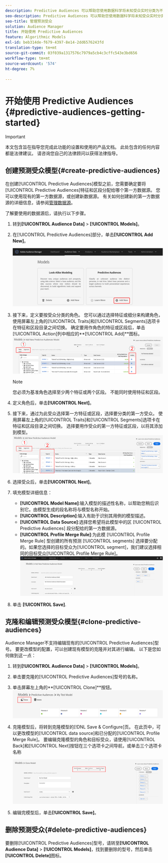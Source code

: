 ```yaml
---
description: Predictive Audiences 可以帮助您使用数据科学将未知受众实时分类为不同的角色。
seo-description: Predictive Audiences 可以帮助您使用数据科学将未知受众实时分类为不同的角色。
seo-title: 管理预测受众
solution: Audience Manager
title: 开始使用 Predictive Audiences
feature: Algorithmic Models
exl-id: beb314de-f679-4397-8e14-2dd6576243fd
translation-type: tm+mt
source-git-commit: 03f039a1317576c7979a5cb4c3cffc543e3bd656
workflow-type: tm+mt
source-wordcount: '574'
ht-degree: 7%

---
```


# 开始使用 Predictive Audiences {#predictive-audiences-getting-started}

>[!IMPORTANT]
>本文包含旨在指导您完成此功能的设置和使用的产品文档。 此处包含的任何内容都是法律建议。 请咨询您自己的法律顾问以获得法律指导。

## 创建预测受众模型{#create-predictive-audiences}

在创建[!UICONTROL Predictive Audiences]模型之前，您需要确定要将[!UICONTROL Predictive Audiences]特征和区段分配给哪个第一方数据源。 您可以使用现有的第一方数据源，或创建新数据源。 有关如何创建新的第一方数据源的详细信息，请参阅[管理数据源](https://docs.adobe.com/content/help/en/audience-manager/user-guide/features/data-sources/manage-datasources.html)。

了解要使用的数据源后，请执行以下步骤。

1. 转到&#x200B;**[!UICONTROL Audience Data]** > **[!UICONTROL Models]**。
1. 在[!UICONTROL Predictive Audiences]部分，单击&#x200B;**[!UICONTROL Add New]**。

   ![smart-persona-add](assets/predictive-audiences-add.png)

1. 接下来，定义要按受众分类的角色。 您可以通过选择特征或细分来构建角色， 使用屏幕左上角的[!UICONTROL Traits]和[!UICONTROL Segments]选项卡在特征和区段目录之间切换。 确定要用作角色的特征或区段后，单击[!UICONTROL Action]列中相应的&#x200B;**[!UICONTROL Add]**图标。
   ![smart-persona-select-personas](assets/predictive-audiences-persona.png)
   >[!NOTE]
   >您必须为基准角色选择至少两个特征或两个区段。 不能同时使用特征和区段。
1. 定义角色后，单击&#x200B;**[!UICONTROL Next]**。
1. 接下来，通过为此受众选择第一方特征或区段，选择要分类的第一方受众。 使用屏幕左上角的[!UICONTROL Traits]和[!UICONTROL Segments]选项卡在特征和区段目录之间切换。 选择要用作受众的第一方特征或区段，以将其添加到模型。
   ![smart-persona-select-受众](assets/predictive-audiences-audience.png)
1. 选择受众后，单击&#x200B;**[!UICONTROL Next]**。
1. 填充模型详细信息：
   * **[!UICONTROL Model Name]**:输入模型的描述性名称，以帮助您稍后识别它。由模型生成的段名称将与模型名称开始。
   * **[!UICONTROL Description]**:输入有助于识别其用例的模型描述。
   * **[!UICONTROL Data Source]**:选择您希望将此模型中的区 [!UICONTROL Predictive Audiences] 段分配给的第一方数据源。
   * **[!UICONTROL Profile Merge Rule]**:为此模 [!UICONTROL Profile Merge Rule] 型创建的所有预测 [!UICONTROL segments] 选择要分配的。如果您选择的目标受众为[!UICONTROL segment]，我们建议选择相同的目标受众[!UICONTROL Profile Merge Rule]。
      ![预测受众保存](assets/predictive-audiences-save.png)
1. 单击 **[!UICONTROL Save]**.

## 克隆和编辑预测受众模型{#clone-predictive-audiences}

Audience Manager不支持编辑现有的[!UICONTROL Predictive Audiences]型号。 要更改模型的配置，可以创建现有模型的克隆并对其进行编辑。 以下是您如何做到这一点：

1. 转到&#x200B;**[!UICONTROL Audience Data]** > **[!UICONTROL Models]**。
2. 单击要克隆的[!UICONTROL Predictive Audiences]型号的名称。
3. 单击屏幕左上角的&#x200B;**[!UICONTROL Clone]**按钮。
   ![预测受众克隆](assets/predictive-audiences-clone.png)
4. 克隆模型后，将转到克隆模型的[!DNL Save & Configure]页。 在此页中，可以更改模型的[!UICONTROL data source]和已分配的[!UICONTROL Profile Merge Rule]。 要编辑克隆模型的角色和目标受众，请使用[!UICONTROL Back]和[!UICONTROL Next]按钮在三个选项卡之间导航，或单击三个选项卡名称

   ![预测受众 — 克隆 — 导航](assets/predictive-audiences-clone-navigate.png)

5. 编辑完模型后，单击&#x200B;**[!UICONTROL Save]**。

## 删除预测受众{#delete-predictive-audiences}

要删除[!UICONTROL Predictive Audiences]型号，请转至&#x200B;**[!UICONTROL Audience Data]** > **[!UICONTROL Models]**，找到要删除的型号，然后单击&#x200B;**[!UICONTROL Delete]**&#x200B;图标。
